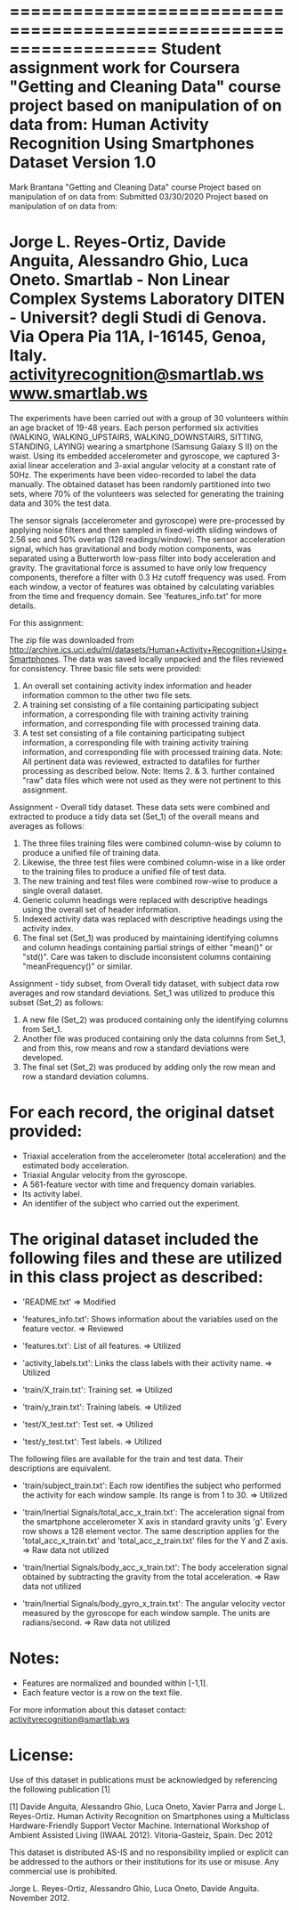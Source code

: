 ==================================================================
Student assignment work for Coursera "Getting and Cleaning Data" course project based on manipulation of on data from:
Human Activity Recognition Using Smartphones Dataset
Version 1.0
==================================================================
Mark Brantana "Getting and Cleaning Data" course Project based on manipulation of on data from:
Submitted 03/30/2020
Project based on manipulation of on data from:

Jorge L. Reyes-Ortiz, Davide Anguita, Alessandro Ghio, Luca Oneto.
Smartlab - Non Linear Complex Systems Laboratory
DITEN - Universit? degli Studi di Genova.
Via Opera Pia 11A, I-16145, Genoa, Italy.
activityrecognition@smartlab.ws
www.smartlab.ws
==================================================================

The experiments have been carried out with a group of 30 volunteers within an age bracket of 19-48 years. Each person performed six activities (WALKING, WALKING_UPSTAIRS, WALKING_DOWNSTAIRS, SITTING, STANDING, LAYING) wearing a smartphone (Samsung Galaxy S II) on the waist. Using its embedded accelerometer and gyroscope, we captured 3-axial linear acceleration and 3-axial angular velocity at a constant rate of 50Hz. The experiments have been video-recorded to label the data manually. The obtained dataset has been randomly partitioned into two sets, where 70% of the volunteers was selected for generating the training data and 30% the test data. 

The sensor signals (accelerometer and gyroscope) were pre-processed by applying noise filters and then sampled in fixed-width sliding windows of 2.56 sec and 50% overlap (128 readings/window). The sensor acceleration signal, which has gravitational and body motion components, was separated using a Butterworth low-pass filter into body acceleration and gravity. The gravitational force is assumed to have only low frequency components, therefore a filter with 0.3 Hz cutoff frequency was used. From each window, a vector of features was obtained by calculating variables from the time and frequency domain. See 'features_info.txt' for more details.

For this assignment:

The zip file was downloaded from http://archive.ics.uci.edu/ml/datasets/Human+Activity+Recognition+Using+Smartphones. The data was saved locally unpacked and the files reviewed for consistency. Three basic file sets were provided:
1. An overall set containing activity index information and header information common to the other two file sets.
2. A training set consisting of a file containing participating subject information, a corresponding file with training activity training information, and corresponding file with processed training data.
3. A test set consisting of a file containing participating subject information, a corresponding file with training activity training information, and corresponding file with processed training data.
Note: All pertinent data was reviewed, extracted to datafiles for further processing as described below.
Note: Items 2. & 3. further contained "raw" data files which were not used as they were not pertinent to this assignment.

Assignment - Overall tidy dataset.
These data sets were combined and extracted to produce a tidy data set (Set_1) of the overall means and averages as follows:
1. The three files training files were combined column-wise by column to produce a unified file of training data.
2. Likewise, the three test files were combined column-wise in a like order to the training files to produce a unified file of test data.
3. The new training and test files were combined row-wise to produce a single overall dataset.
4. Generic column headings were replaced with descriptive headings using the overall set of header information.
5. Indexed activity data was replaced with descriptive headings using the activity index.
6. The final set (Set_1) was produced by maintaining identifying columns and column headings containing partial strings of either "mean()" or "std()". Care was taken to disclude inconsistent columns containing "meanFrequency()" or similar.

Assignment - tidy subset, from Overall tidy dataset, with subject data row averages and row standard deviations.
Set_1 was utilized to produce this subset (Set_2) as follows:
1. A new file (Set_2) was produced containing only the identifying columns from Set_1.
2. Another file was produced containing only the data columns from Set_1, and from this, row means and row a standard deviations were developed.
3. The final set (Set_2) was produced by adding only the row mean and row a standard deviation columns.

For each record, the original datset provided:
======================================

- Triaxial acceleration from the accelerometer (total acceleration) and the estimated body acceleration.
- Triaxial Angular velocity from the gyroscope. 
- A 561-feature vector with time and frequency domain variables. 
- Its activity label. 
- An identifier of the subject who carried out the experiment.

The original dataset included the following files and these are utilized in this class project as described:
=========================================

- 'README.txt' => Modified

- 'features_info.txt': Shows information about the variables used on the feature vector. => Reviewed

- 'features.txt': List of all features. => Utilized

- 'activity_labels.txt': Links the class labels with their activity name. => Utilized

- 'train/X_train.txt': Training set. => Utilized

- 'train/y_train.txt': Training labels. => Utilized

- 'test/X_test.txt': Test set. => Utilized

- 'test/y_test.txt': Test labels. => Utilized

The following files are available for the train and test data. Their descriptions are equivalent. 

- 'train/subject_train.txt': Each row identifies the subject who performed the activity for each window sample. Its range is from 1 to 30. => Utilized

- 'train/Inertial Signals/total_acc_x_train.txt': The acceleration signal from the smartphone accelerometer X axis in standard gravity units 'g'. Every row shows a 128 element vector. The same description applies for the 'total_acc_x_train.txt' and 'total_acc_z_train.txt' files for the Y and Z axis. => Raw data not utilized

- 'train/Inertial Signals/body_acc_x_train.txt': The body acceleration signal obtained by subtracting the gravity from the total acceleration. => Raw data not utilized 

- 'train/Inertial Signals/body_gyro_x_train.txt': The angular velocity vector measured by the gyroscope for each window sample. The units are radians/second. => Raw data not utilized 

Notes: 
======
- Features are normalized and bounded within [-1,1].
- Each feature vector is a row on the text file.

For more information about this dataset contact: activityrecognition@smartlab.ws

License:
========
Use of this dataset in publications must be acknowledged by referencing the following publication [1] 

[1] Davide Anguita, Alessandro Ghio, Luca Oneto, Xavier Parra and Jorge L. Reyes-Ortiz. Human Activity Recognition on Smartphones using a Multiclass Hardware-Friendly Support Vector Machine. International Workshop of Ambient Assisted Living (IWAAL 2012). Vitoria-Gasteiz, Spain. Dec 2012

This dataset is distributed AS-IS and no responsibility implied or explicit can be addressed to the authors or their institutions for its use or misuse. Any commercial use is prohibited.

Jorge L. Reyes-Ortiz, Alessandro Ghio, Luca Oneto, Davide Anguita. November 2012.
